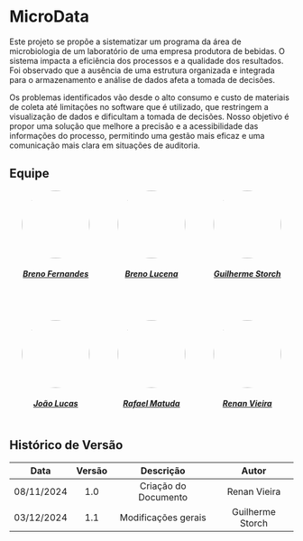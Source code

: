 # MicroData

Este projeto se propõe a sistematizar um programa da área de microbiologia de um laboratório de uma empresa produtora de bebidas. O sistema impacta a eficiência dos processos e a qualidade dos resultados. Foi observado que a ausência de uma estrutura organizada e integrada para o armazenamento e análise de dados afeta a tomada de decisões.

Os problemas identificados vão desde o alto consumo e custo de materiais de coleta até limitações no software que é utilizado, que restringem a visualização de dados e dificultam a tomada de decisões. Nosso objetivo é propor uma solução que melhore a precisão e a acessibilidade das informações do processo, permitindo uma gestão mais eficaz e uma comunicação mais clara em situações de auditoria.

## Equipe


<div style="display: flex; flex-direction: row; gap: 50px; flex-wrap: wrap; justify-content: center; text-align: center;" >
    <div>
        <a href="https://github.com/Brenofrds">
                <img style="border-radius: 50%;" src="https://avatars.githubusercontent.com/u/132412607?v=4" width="120px;"/>
                <h5 class="text-center">Breno Fernandes</h5>
        </a>
    </div>
    <div>
        <a href="https://github.com/BrenoLUCO">
                <img style="border-radius: 50%;" src="https://avatars.githubusercontent.com/u/82223777?v=4" width="120px;"/>
                <h5 class="text-center">Breno Lucena</h5>
        </a>
    </div>
    <div>
        <a href="https://github.com/storch7">
                <img style="border-radius: 50%;" src="https://avatars.githubusercontent.com/u/90935577?v=4" width="120px;"/>
                <h5 class="text-center">Guilherme Storch</h5>
        </a>
    </div>
    <div>
        <a href="https://github.com/jlucasiqueira">
                <img style="border-radius: 50%;" src="https://avatars.githubusercontent.com/u/143570377?v=4" width="120px;"/>
                <h5 class="text-center">João Lucas</h5>
        </a>
    </div>
    <div>
        <a href="https://github.com/rmatuda">
            <img style="border-radius: 50%;" src="https://avatars.githubusercontent.com/u/134009750?v=4" width="120px;"/>
                <h5 class="text-center">Rafael Matuda </h5>
        </a>
    </div>
    <div>
        <a href="https://github.com/R-enanVieira">
                <img style="border-radius: 50%;" src="https://avatars.githubusercontent.com/u/65179736?v=4" width="120px;"/>
                <h5 class="text-center">Renan Vieira</h5>
        </a>
    </div>
</div>

## Histórico de Versão

| **Data** | **Versão** | **Descrição** | **Autor** |
| :--------: | :--------: | :--------:  | :--------: | 
| 08/11/2024 | 1.0 | Criação do Documento  | Renan Vieira |
| 03/12/2024 | 1.1 | Modificações gerais | Guilherme Storch |